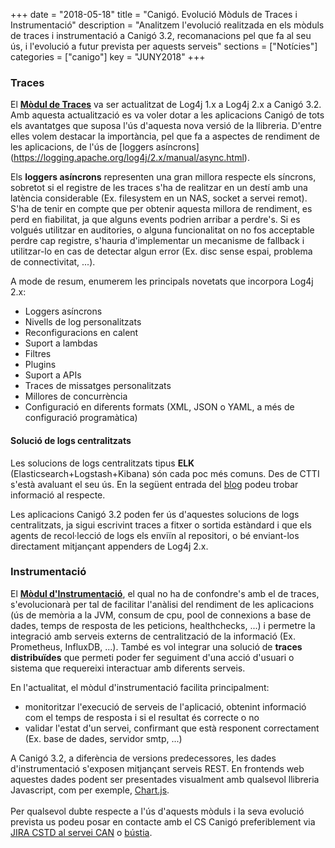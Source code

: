+++
date        = "2018-05-18"
title       = "Canigó. Evolució Mòduls de Traces i Instrumentació"
description = "Analitzem l'evolució realitzada en els mòduls de traces i instrumentació a Canigó 3.2, recomanacions pel que fa al seu ús, i l'evolució a futur prevista per aquests serveis"
sections    = ["Notícies"]
categories  = ["canigo"]
key         = "JUNY2018"
+++

### Traces

El [**Mòdul de Traces**](https://canigo.ctti.gencat.cat/canigo-documentacio-versions-3x-core/modul-traces/) va ser actualitzat de Log4j 1.x a Log4j 2.x a Canigó 3.2. Amb aquesta actualització es va voler dotar a les aplicacions Canigó de tots els avantatges que suposa l'ús d'aquesta nova versió de la llibreria. D'entre elles volem destacar la importància, pel que fa a aspectes de rendiment de les aplicacions, de l'ús de [loggers asíncrons] (https://logging.apache.org/log4j/2.x/manual/async.html).

Els **loggers asíncrons** representen una gran millora respecte els síncrons, sobretot si el registre de les traces s'ha de realitzar en un destí amb una latència considerable (Ex. filesystem en un NAS, socket a servei remot). S'ha de tenir en compte que per obtenir aquesta millora de rendiment, es perd en fiabilitat, ja que alguns events podrien arribar a perdre's. Si es volgués utilitzar en auditories, o alguna funcionalitat on no fos acceptable perdre cap registre, s'hauria d'implementar un mecanisme de fallback i utilitzar-lo en cas de detectar algun error (Ex. disc sense espai, problema de connectivitat, ...).

A mode de resum, enumerem les principals novetats que incorpora Log4j 2.x:

* Loggers asíncrons
* Nivells de log personalitzats
* Reconfiguracions en calent
* Suport a lambdas
* Filtres
* Plugins
* Suport a APIs
* Traces de missatges personalitzats
* Millores de concurrència
* Configuració en diferents formats (XML, JSON o YAML, a més de configuració programàtica)

#### Solució de logs centralitzats

Les solucions de logs centralitzats tipus **ELK** (Elasticsearch+Logstash+Kibana) són cada poc més comuns. Des de CTTI s'està avaluant el seu ús. En la següent entrada del [blog](/drafts/logs-centralitzats/) podeu trobar informació al respecte.

Les aplicacions Canigó 3.2 poden fer ús d'aquestes solucions de logs centralitzats, ja sigui escrivint traces a fitxer o sortida estàndard i que els agents de recol·lecció de logs els enviïn al repositori, o bé enviant-los directament mitjançant appenders de Log4j 2.x.

### Instrumentació

El [**Mòdul d'Instrumentació**](https://canigo.ctti.gencat.cat/canigo-documentacio-versions-3x-core/modul-instrumentacio/), el qual no ha de confondre's amb el de traces, s'evolucionarà per tal de facilitar l'anàlisi del rendiment de les aplicacions (ús de memòria a la JVM, consum de cpu, pool de connexions a base de dades, temps de resposta de les peticions, healthchecks, ...) i permetre la integració amb serveis externs de centralització de la informació (Ex. Prometheus, InfluxDB, ...). També es vol integrar una solució de **traces distribuïdes** que permeti poder fer seguiment d'una acció d'usuari o sistema que requereixi interactuar amb diferents serveis.

En l'actualitat, el mòdul d'instrumentació facilita principalment:

* monitoritzar l'execució de serveis de l'aplicació, obtenint informació com el temps de resposta i si el resultat és correcte o no
* validar l'estat d'un servei, confirmant que està responent correctament (Ex. base de dades, servidor smtp, ...)

A Canigó 3.2, a diferència de versions predecessores, les dades d'instrumentació s'exposen mitjançant serveis REST. En frontends web aquestes dades podent ser presentades visualment amb qualsevol llibreria Javascript, com per exemple, [Chart.js](https://www.chartjs.org/).
<br><br>
Per qualsevol dubte respecte a l'ús d'aquests mòduls i la seva evolució prevista us podeu posar en contacte amb el CS Canigó preferiblement via [JIRA CSTD al servei CAN](https://cstd.ctti.gencat.cat/jiracstd/browse/CAN) o [bústia](mailto:oficina-tecnica.canigo.ctti@gencat.cat).
